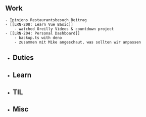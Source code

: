 ## Work
	- Ipinions Restaurantsbesuch Beitrag
	- [[LRN-208: Learn Vue Basic]]
		- watched Oreilly Videos & countdown project
	- [[LRN-204: Personal Dashboard]]
		- backup.ts with deno
		- zusammen mit Mike angeschaut, was sollten wir anpassen
- ## Duties
- ## Learn
- ## TIL
- ## Misc